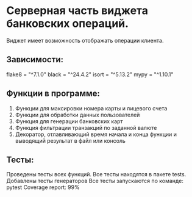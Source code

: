 # Cерверная часть виджета банковских операций.

Виджет имеет возможность отображать операции клиента.

## Зависимости:

flake8 = "^7.1.0"
black = "^24.4.2"
isort = "^5.13.2"
mypy = "^1.10.1" 

## Функции в программе:

1. Функции для максировки номера карты и лицевого счета
2. Функции для обработки данных пользователей
3. Функция для генерации банковских карт
4. Функция фильтрации транзакций по заданной валюте
5. Декоратор, отлавливающий время начала и конца функции
   и выводящий результат в файл или консоль

## Тесты:

Проведены тесты всех функций. Все тесты находятся в пакете tests.
Добавлены тесты генераторов
Все тесты запускаются по команде: pytest
Coverage report: 99%